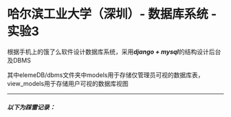 # 哈尔滨工业大学（深圳）- 数据库系统 - 实验3

根据手机上的饿了么软件设计数据库系统，采用***django + mysql***的结构设计后台及DBMS

其中elemeDB/dbms文件夹中models用于存储仅管理员可视的数据库表，view_models用于存储用户可视的数据库视图

---

##### 以下为踩雷记录：

